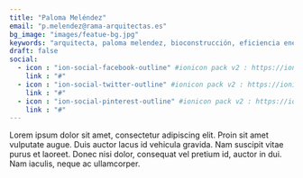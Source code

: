 ```yaml
---
title: "Paloma Meléndez"
email: "p.melendez@rama-arquitectas.es"
bg_image: "images/featue-bg.jpg"
keywords: "arquitecta, paloma melendez, bioconstrucción, eficiencia energética"
draft: false
social:
  - icon : "ion-social-facebook-outline" #ionicon pack v2 : https://ionicons.com/v2/
    link : "#"
  - icon : "ion-social-twitter-outline" #ionicon pack v2 : https://ionicons.com/v2/
    link : "#"
  - icon : "ion-social-pinterest-outline" #ionicon pack v2 : https://ionicons.com/v2/
    link : "#"
---
```


Lorem ipsum dolor sit amet, consectetur adipiscing elit. Proin sit amet vulputate augue. Duis auctor lacus id vehicula gravida. Nam suscipit vitae purus et laoreet.
Donec nisi dolor, consequat vel pretium id, auctor in dui. Nam iaculis, neque ac ullamcorper.